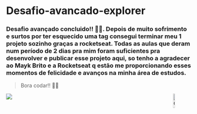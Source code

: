 # Desafio-avancado-explorer
<h3>
 
 Desafio avançado concluido!! 🚀💜. Depois de muito sofrimento e surtos por ter esquecido uma tag consegui terminar meu 1 projeto sozinho graças a rocketseat. Todas as aulas que deram num período de 2 dias pra mim foram suficientes pra desenvolver e publicar esse projeto aqui, so tenho a agradecer ao Mayk Brito e a Rocketseat q estão me proporcionando esses momentos de felicidade e avanços na minha área de estudos.

</h3>
 
 > Bora codar!! 🚀💜
 
  <a href="https://www.figma.com/file/EdKjPWjC8ZlbnH4XzTObv2/Explorer/duplicate" target="_blank"><img src="https://img.shields.io/badge/Figma-F24E1E?style=for-the-badge&logo=figma&logoColor=white" target="_blank"></a>
 <img width="10%" align="right" alt="Github Image" src="https://github.com/SP-XD/SP-XD/blob/main/images/linux_rounded.gif?raw=true" />
